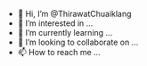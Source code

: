 - 👋 Hi, I’m @ThirawatChuaiklang
- 👀 I’m interested in ...
- 🌱 I’m currently learning ...
- 💞️ I’m looking to collaborate on ...
- 📫 How to reach me ...

<!---
ThirawatChuaiklang/ThirawatChuaiklang is a ✨ special ✨ repository because its `README.md` (this file) appears on your GitHub profile.
You can click the Preview link to take a look at your changes.
--->
